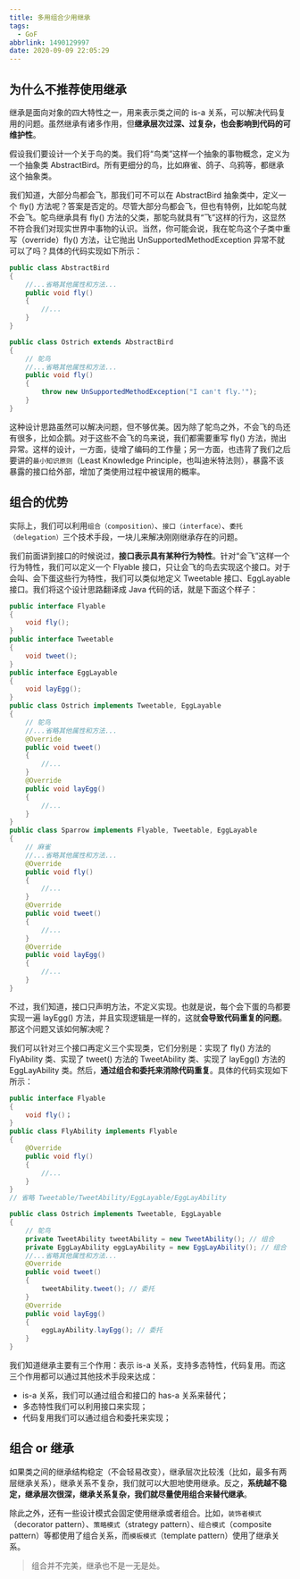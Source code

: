 ```yaml
---
title: 多用组合少用继承
tags:
  - GoF
abbrlink: 1490129997
date: 2020-09-09 22:05:29
---
```

## 为什么不推荐使用继承
继承是面向对象的四大特性之一，用来表示类之间的 is-a 关系，可以解决代码复用的问题。虽然继承有诸多作用，但**继承层次过深、过复杂，也会影响到代码的可维护性**。

假设我们要设计一个关于鸟的类。我们将“鸟类”这样一个抽象的事物概念，定义为一个抽象类 AbstractBird。所有更细分的鸟，比如麻雀、鸽子、乌鸦等，都继承这个抽象类。

我们知道，大部分鸟都会飞，那我们可不可以在 AbstractBird 抽象类中，定义一个 fly() 方法呢？答案是否定的。尽管大部分鸟都会飞，但也有特例，比如鸵鸟就不会飞。鸵鸟继承具有 fly() 方法的父类，那鸵鸟就具有“飞”这样的行为，这显然不符合我们对现实世界中事物的认识。当然，你可能会说，我在鸵鸟这个子类中重写（override）fly() 方法，让它抛出 UnSupportedMethodException 异常不就可以了吗？具体的代码实现如下所示：
```java
public class AbstractBird 
{
    //...省略其他属性和方法...
    public void fly() 
    { 
        //... 
    }
}

public class Ostrich extends AbstractBird 
{ 
    // 鸵鸟
    //...省略其他属性和方法...
    public void fly() 
    {
        throw new UnSupportedMethodException("I can't fly.'");
    }
}
```
<!--more-->

这种设计思路虽然可以解决问题，但不够优美。因为除了鸵鸟之外，不会飞的鸟还有很多，比如企鹅。对于这些不会飞的鸟来说，我们都需要重写 fly() 方法，抛出异常。这样的设计，一方面，徒增了编码的工作量；另一方面，也违背了我们之后要讲的`最小知识原则`（Least Knowledge Principle，也叫迪米特法则），暴露不该暴露的接口给外部，增加了类使用过程中被误用的概率。

## 组合的优势
实际上，我们可以利用`组合（composition）`、`接口（interface）`、`委托（delegation）`三个技术手段，一块儿来解决刚刚继承存在的问题。

我们前面讲到接口的时候说过，**接口表示具有某种行为特性**。针对“会飞”这样一个行为特性，我们可以定义一个 Flyable 接口，只让会飞的鸟去实现这个接口。对于会叫、会下蛋这些行为特性，我们可以类似地定义 Tweetable 接口、EggLayable 接口。我们将这个设计思路翻译成 Java 代码的话，就是下面这个样子：
```java
public interface Flyable 
{
    void fly();
}
public interface Tweetable 
{
    void tweet();
}
public interface EggLayable 
{
    void layEgg();
}
public class Ostrich implements Tweetable, EggLayable 
{
    // 鸵鸟
    //...省略其他属性和方法...
    @Override
    public void tweet() 
    { 
        //... 
    }
    @Override
    public void layEgg() 
    { 
        //... 
    }
}
public class Sparrow implements Flyable, Tweetable, EggLayable 
{
    // 麻雀
    //...省略其他属性和方法...
    @Override
    public void fly() 
    { 
        //... 
    }
    @Override
    public void tweet() 
    { 
        //... 
    }
    @Override
    public void layEgg() 
    { 
        //... 
    }
}
```

不过，我们知道，接口只声明方法，不定义实现。也就是说，每个会下蛋的鸟都要实现一遍 layEgg() 方法，并且实现逻辑是一样的，这就**会导致代码重复的问题**。那这个问题又该如何解决呢？

我们可以针对三个接口再定义三个实现类，它们分别是：实现了 fly() 方法的 FlyAbility 类、实现了 tweet() 方法的 TweetAbility 类、实现了 layEgg() 方法的 EggLayAbility 类。然后，**通过组合和委托来消除代码重复**。具体的代码实现如下所示：
```java
public interface Flyable 
{
    void fly()；
}
public class FlyAbility implements Flyable 
{
    @Override
    public void fly() 
    { 
        //... 
    }
}
// 省略 Tweetable/TweetAbility/EggLayable/EggLayAbility

public class Ostrich implements Tweetable, EggLayable 
{
    // 鸵鸟
    private TweetAbility tweetAbility = new TweetAbility(); // 组合
    private EggLayAbility eggLayAbility = new EggLayAbility(); // 组合
    //...省略其他属性和方法...
    @Override
    public void tweet() 
    {
        tweetAbility.tweet(); // 委托
    }
    @Override
    public void layEgg() 
    {
        eggLayAbility.layEgg(); // 委托
    }
}
```

我们知道继承主要有三个作用：表示 is-a 关系，支持多态特性，代码复用。而这三个作用都可以通过其他技术手段来达成：
- is-a 关系，我们可以通过组合和接口的 has-a 关系来替代；
- 多态特性我们可以利用接口来实现；
- 代码复用我们可以通过组合和委托来实现；

## 组合 or 继承
如果类之间的继承结构稳定（不会轻易改变），继承层次比较浅（比如，最多有两层继承关系），继承关系不复杂，我们就可以大胆地使用继承。反之，**系统越不稳定，继承层次很深，继承关系复杂，我们就尽量使用组合来替代继承**。

除此之外，还有一些设计模式会固定使用继承或者组合。比如，`装饰者模式`（decorator pattern）、`策略模式`（strategy pattern）、`组合模式`（composite pattern）等都使用了组合关系，而`模板模式`（template pattern）使用了继承关系。

> 组合并不完美，继承也不是一无是处。
